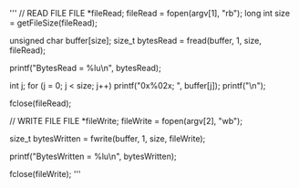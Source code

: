 '''
// READ FILE
FILE *fileRead;
fileRead = fopen(argv[1], "rb");
long int size = getFileSize(fileRead);

unsigned char buffer[size];
size_t bytesRead = fread(buffer, 1, size, fileRead);

printf("BytesRead = %lu\n", bytesRead);

int j;
for (j = 0; j < size; j++)
	printf("0x%02x; ", buffer[j]);
printf("\n");

fclose(fileRead);

// WRITE FILE
FILE *fileWrite;
fileWrite = fopen(argv[2], "wb");

size_t bytesWritten = fwrite(buffer, 1, size, fileWrite);

printf("BytesWritten = %lu\n", bytesWritten);

fclose(fileWrite);
'''
